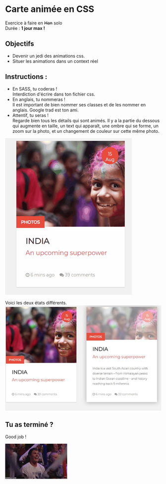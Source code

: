 # Carte animée en CSS

Exercice à faire en ~~Han~~ solo  
Durée : **1 jour max !**

## Objectifs
* Devenir un jedi des animations css.
* Situer les animations dans un context réel

## Instructions :

* En SASS, tu coderas !  
Interdiction d'écrire dans ton fichier css.
* En anglais, tu nommeras !  
Il est important de bien nommer ses classes et de les nommer en anglais. Google trad est ton ami.
* Attentif, tu seras !  
Regarde bien tous les détails qui sont animés. Il y a la partie du dessous qui augmente en taille, un text qui apparaît, une ombre qui se forme, un zoom sur la photo, et un changement de couleur sur cette même photo. 

![image du menu](./assets/card.gif)

Voici les deux états différents. 
![image des deux anims](./assets/Capture.JPG)



## Tu as terminé ?

Good job !

![Bravo](./assets/bravo.gif)





